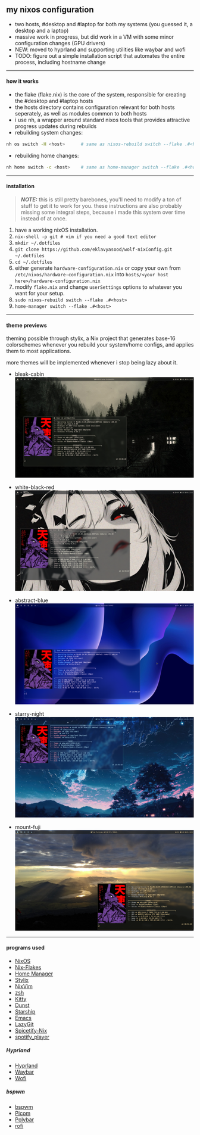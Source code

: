## my nixos configuration
- two hosts, #desktop and #laptop for both my systems (you guessed it, a desktop and a laptop)
- massive work in progress, but did work in a VM with some minor configuration changes
  (GPU drivers)
- NEW: moved to hyprland and supporting utilities like waybar and wofi
- TODO: figure out a simple installation script that automates the entire process, including
  hostname change
<hr>

#### how it works
- the flake (flake.nix) is the core of the system, responsible for creating the 
  #desktop and #laptop hosts
- the hosts directory contains configuration relevant for both hosts seperately,
  as well as modules common to both hosts
- i use nh, a wrapper around standard nixos tools that provides
  attractive progress updates during rebuilds
- rebuilding system changes:
```bash
nh os switch -H <host>      # same as nixos-rebuild switch --flake .#<host>
```
- rebuilding home changes:
```bash
nh home switch -c <host>    # same as home-manager switch --flake .#<host>
```

<hr>

#### installation
> **_NOTE:_** this is still pretty barebones, you'll need to modify a
  ton of stuff to get it to work for you. these instructions are also
  probably missing some integral steps, because i made this system
  over time instead of at once.
1. have a working nixOS installation.
2. `nix-shell -p git # vim if you need a good text editor`
3. `mkdir ~/.dotfiles`
4. `git clone https://github.com/eklavyasood/wolf-nixConfig.git ~/.dotfiles`
5. `cd ~/.dotfiles`
6. either generate `hardware-configuration.nix` or copy your own from
   `/etc/nixos/hardware-configuration.nix` into
   `hosts/<your host here>/hardware-configuration.nix`
7. modify `flake.nix` and change `userSettings` options to whatever you want for your
   setup.
8. `sudo nixos-rebuild switch --flake .#<host>`
9. `home-manager switch --flake .#<host>`

<hr>

#### theme previews

theming possible through stylix, a Nix project that
generates base-16 colorschemes whenever you rebuild your system/home configs,
and applies them to most applications.

more themes will be implemented whenever i stop being lazy about it.

- bleak-cabin
![Screenshot](./screenshots/hypr-bleak-cabin.png)

- white-black-red
![Screenshot](./screenshots/hypr-white-black-red.png)

- abstract-blue
![Screenshot](./screenshots/hypr-abstract-blue.png)

- starry-night
![Screenshot](./screenshots/hypr-starry-night.png)

- mount-fuji
![Screenshot](./screenshots/hypr-mount-fuji.png)

<hr>

#### programs used
- [NixOS](https://nixos.org/)
- [Nix-Flakes](https://nixos.wiki/wiki/flakes)
- [Home Manager](https://nix-community.github.io/home-manager/)
- [Stylix](https://stylix.danth.me/)
- [NixVim](https://github.com/nix-community/nixvim)
- [zsh](https://zsh.sourceforge.io/)
- [Kitty](https://sw.kovidgoyal.net/kitty/)
- [Dunst](https://github.com/dunst-project/dunst)
- [Starship](https://starship.rs/)
- [Emacs](https://www.gnu.org/software/emacs/)
- [LazyGit](https://github.com/jesseduffield/lazygit)
- [Spicetify-Nix](https://github.com/Gerg-L/spicetify-nix)
- [spotify_player](https://github.com/aome510/spotify-player)

##### Hyprland
- [Hyprland](https://github.com/hyprwm/Hyprland)
- [Waybar](https://github.com/Alexays/Waybar)
- [Wofi](https://github.com/SimplyCEO/wofi)

##### bspwm
- [bspwm](https://github.com/baskerville/bspwm)
- [Picom](https://github.com/yshui/picom)
- [Polybar](https://github.com/polybar/polybar)
- [rofi](https://github.com/davatorium/rofi)
